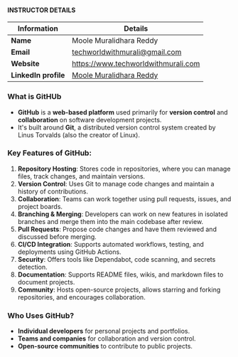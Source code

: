 #### INSTRUCTOR DETAILS

|  Information             | Details                                                                      |
|----------------------    |------------------------------------------------------------------------------|
| **Name**                 | Moole Muralidhara Reddy                                                      |
| **Email**                | techworldwithmurali@gmail.com                                                |
| **Website**              | https://www.techworldwithmurali.com               |
| **LinkedIn profile**     | [Moole Muralidhara Reddy](https://www.linkedin.com/in/moole-muralidhara-reddy) |

### What is GitHUb

- **GitHub** is a **web-based platform** used primarily for **version control** and **collaboration** on software development projects. 
- It's built around **Git**, a distributed version control system created by Linus Torvalds (also the creator of Linux).

### Key Features of GitHub:
1. **Repository Hosting**: Stores code in repositories, where you can manage files, track changes, and maintain versions.
2. **Version Control**: Uses Git to manage code changes and maintain a history of contributions.
3. **Collaboration**: Teams can work together using pull requests, issues, and project boards.
4. **Branching & Merging**: Developers can work on new features in isolated branches and merge them into the main codebase after review.
5. **Pull Requests**: Propose code changes and have them reviewed and discussed before merging.
6. **CI/CD Integration**: Supports automated workflows, testing, and deployments using GitHub Actions.
7. **Security**: Offers tools like Dependabot, code scanning, and secrets detection.
8. **Documentation**: Supports README files, wikis, and markdown files to document projects.
9. **Community**: Hosts open-source projects, allows starring and forking repositories, and encourages collaboration.

### Who Uses GitHub?
- **Individual developers** for personal projects and portfolios.
- **Teams and companies** for collaboration and version control.
- **Open-source communities** to contribute to public projects.

